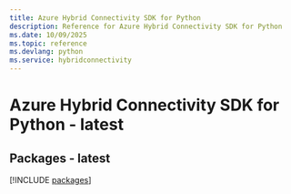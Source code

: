 ```yaml
---
title: Azure Hybrid Connectivity SDK for Python
description: Reference for Azure Hybrid Connectivity SDK for Python
ms.date: 10/09/2025
ms.topic: reference
ms.devlang: python
ms.service: hybridconnectivity
---
```

# Azure Hybrid Connectivity SDK for Python - latest
## Packages - latest
[!INCLUDE [packages](hybrid-connectivity-index.md)]